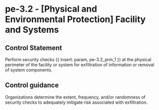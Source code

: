 # pe-3.2 - \[Physical and Environmental Protection\] Facility and Systems

## Control Statement

Perform security checks {{ insert: param, pe-3.2_prm_1 }} at the physical perimeter of the facility or system for exfiltration of information or removal of system components.

## Control guidance

Organizations determine the extent, frequency, and/or randomness of security checks to adequately mitigate risk associated with exfiltration.
